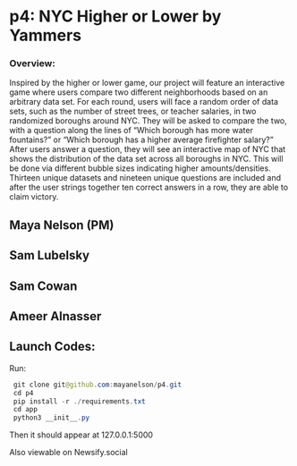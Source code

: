 # p4: NYC Higher or Lower by Yammers
### Overview: 
Inspired by the higher or lower game, our project will feature an interactive game where users compare two different neighborhoods based on an arbitrary data set. For each round, users will face a random order of data sets, such as the number of street trees, or teacher salaries, in two randomized boroughs around NYC. They will be asked to compare the two, with a question along the lines of “Which borough has more water fountains?” or “Which borough has a higher average firefighter salary?” After users answer a question, they will see an interactive map of NYC that shows the distribution of the data set across all boroughs in NYC. This will be done via different bubble sizes indicating higher amounts/densities. Thirteen unique datasets and nineteen unique questions are included and after the user strings together ten correct answers in a row, they are able to claim victory.

## Maya Nelson (PM)
## Sam Lubelsky
## Sam Cowan
## Ameer Alnasser

## Launch Codes:
Run:
```java
 git clone git@github.com:mayanelson/p4.git
 cd p4
 pip install -r ./requirements.txt    
 cd app
 python3 __init__.py
 ```
Then it should appear at 127.0.0.1:5000

Also viewable on Newsify.social

